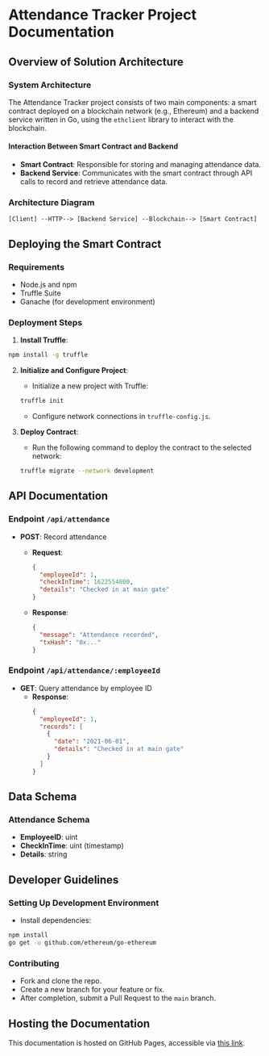 # Attendance Tracker Project Documentation

## Overview of Solution Architecture

### System Architecture

The Attendance Tracker project consists of two main components: a smart contract deployed on a blockchain network (e.g., Ethereum) and a backend service written in Go, using the `ethclient` library to interact with the blockchain.

#### Interaction Between Smart Contract and Backend

- **Smart Contract**: Responsible for storing and managing attendance data.
- **Backend Service**: Communicates with the smart contract through API calls to record and retrieve attendance data.

### Architecture Diagram

```plaintext
[Client] --HTTP--> [Backend Service] --Blockchain--> [Smart Contract]
```

## Deploying the Smart Contract

### Requirements

- Node.js and npm
- Truffle Suite
- Ganache (for development environment)

### Deployment Steps

1. **Install Truffle**:

```bash
npm install -g truffle
```

2. **Initialize and Configure Project**:

   - Initialize a new project with Truffle:

   ```bash
   truffle init
   ```

   - Configure network connections in `truffle-config.js`.

3. **Deploy Contract**:
   - Run the following command to deploy the contract to the selected network:
   ```bash
   truffle migrate --network development
   ```

## API Documentation

### Endpoint `/api/attendance`

- **POST**: Record attendance

  - **Request**:

    ```json
    {
      "employeeId": 1,
      "checkInTime": 1622554800,
      "details": "Checked in at main gate"
    }
    ```

  - **Response**:

    ```json
    {
      "message": "Attendance recorded",
      "txHash": "0x..."
    }
    ```

### Endpoint `/api/attendance/:employeeId`

- **GET**: Query attendance by employee ID
  - **Response**:
    ```json
    {
      "employeeId": 1,
      "records": [
        {
          "date": "2021-06-01",
          "details": "Checked in at main gate"
        }
      ]
    }
    ```

## Data Schema

### Attendance Schema

- **EmployeeID**: uint
- **CheckInTime**: uint (timestamp)
- **Details**: string

## Developer Guidelines

### Setting Up Development Environment

- Install dependencies:

```bash
npm install
go get -u github.com/ethereum/go-ethereum
```

### Contributing

- Fork and clone the repo.
- Create a new branch for your feature or fix.
- After completion, submit a Pull Request to the `main` branch.

## Hosting the Documentation

This documentation is hosted on GitHub Pages, accessible via [this link](https://yourgithubusername.github.io/attendance-tracker/).
